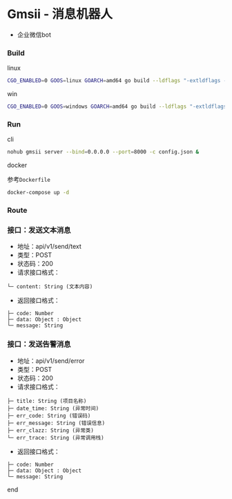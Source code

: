 # Gmsii - 消息机器人

- 企业微信bot


### Build


linux
```bash
CGO_ENABLED=0 GOOS=linux GOARCH=amd64 go build --ldflags "-extldflags -static" -o ./bin/gmsii_linux_amd64 ./main.go
```

win
```bash
CGO_ENABLED=0 GOOS=windows GOARCH=amd64 go build --ldflags "-extldflags -static" -o ./bin/gmsii_windows_amd64.exe ./main.go
```

### Run

cli
```bash
nohub gmsii server --bind=0.0.0.0 --port=8000 -c config.json &
```

docker

参考`Dockerfile`

```bash
docker-compose up -d
```


### Route

### 接口：发送文本消息
* 地址：api/v1/send/text
* 类型：POST
* 状态码：200
* 请求接口格式：

```
└─ content: String (文本内容)

```

* 返回接口格式：

```
├─ code: Number 
├─ data: Object : Object 
└─ message: String 

```


### 接口：发送告警消息
* 地址：api/v1/send/error
* 类型：POST
* 状态码：200
* 请求接口格式：

```
├─ title: String (项目名称)
├─ date_time: String (异常时间)
├─ err_code: String (错误码)
├─ err_message: String (错误信息)
├─ err_clazz: String (异常类)
└─ err_trace: String (异常调用栈)

```

* 返回接口格式：

```
├─ code: Number 
├─ data: Object : Object 
└─ message: String 

```


end
